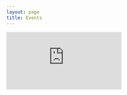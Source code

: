 ```yaml
---
layout: page
title: Events
---
```



<div class="embed-responsive embed-responsive-16by9">
	<iframe class="embed-responsive-item" src="https://calendar.google.com/calendar/embed?src=en.usa%23holiday%40group.v.calendar.google.com&ctz=America%2FLos_Angeles" style="border: 0" frameborder="0" scrolling="no"></iframe>
</div>
